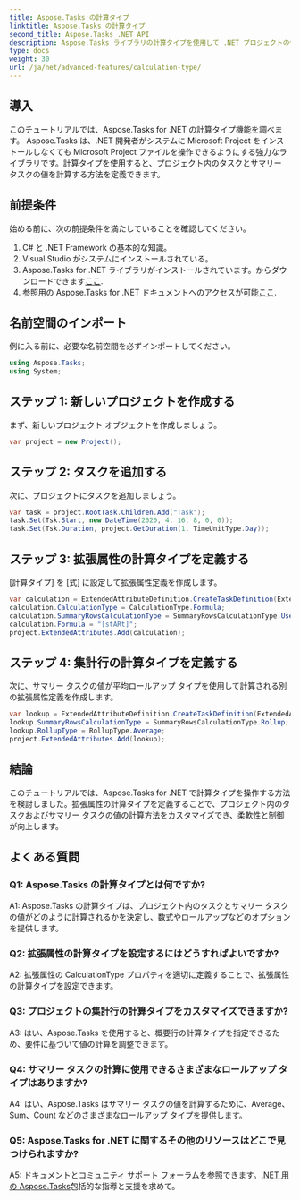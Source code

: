 ```yaml
---
title: Aspose.Tasks の計算タイプ
linktitle: Aspose.Tasks の計算タイプ
second_title: Aspose.Tasks .NET API
description: Aspose.Tasks ライブラリの計算タイプを使用して .NET プロジェクトの値の計算をカスタマイズする方法を学びます。
type: docs
weight: 30
url: /ja/net/advanced-features/calculation-type/
---
```

## 導入

このチュートリアルでは、Aspose.Tasks for .NET の計算タイプ機能を調べます。 Aspose.Tasks は、.NET 開発者がシステムに Microsoft Project をインストールしなくても Microsoft Project ファイルを操作できるようにする強力なライブラリです。計算タイプを使用すると、プロジェクト内のタスクとサマリー タスクの値を計算する方法を定義できます。

## 前提条件

始める前に、次の前提条件を満たしていることを確認してください。

1. C# と .NET Framework の基本的な知識。
2. Visual Studio がシステムにインストールされている。
3.  Aspose.Tasks for .NET ライブラリがインストールされています。からダウンロードできます[ここ](https://releases.aspose.com/tasks/net/).
4. 参照用の Aspose.Tasks for .NET ドキュメントへのアクセスが可能[ここ](https://reference.aspose.com/tasks/net/).

## 名前空間のインポート

例に入る前に、必要な名前空間を必ずインポートしてください。

```csharp
using Aspose.Tasks;
using System;


```

## ステップ 1: 新しいプロジェクトを作成する

まず、新しいプロジェクト オブジェクトを作成しましょう。

```csharp
var project = new Project();
```

## ステップ 2: タスクを追加する

次に、プロジェクトにタスクを追加しましょう。

```csharp
var task = project.RootTask.Children.Add("Task");
task.Set(Tsk.Start, new DateTime(2020, 4, 16, 8, 0, 0));
task.Set(Tsk.Duration, project.GetDuration(1, TimeUnitType.Day));
```

## ステップ 3: 拡張属性の計算タイプを定義する

[計算タイプ] を [式] に設定して拡張属性定義を作成します。

```csharp
var calculation = ExtendedAttributeDefinition.CreateTaskDefinition(ExtendedAttributeTask.Date5, null);
calculation.CalculationType = CalculationType.Formula;
calculation.SummaryRowsCalculationType = SummaryRowsCalculationType.UseFormula;
calculation.Formula = "[stARt]";
project.ExtendedAttributes.Add(calculation);
```

## ステップ 4: 集計行の計算タイプを定義する

次に、サマリー タスクの値が平均ロールアップ タイプを使用して計算される別の拡張属性定義を作成します。

```csharp
var lookup = ExtendedAttributeDefinition.CreateTaskDefinition(ExtendedAttributeTask.Cost1, null);
lookup.SummaryRowsCalculationType = SummaryRowsCalculationType.Rollup;
lookup.RollupType = RollupType.Average;
project.ExtendedAttributes.Add(lookup);
```

## 結論

このチュートリアルでは、Aspose.Tasks for .NET で計算タイプを操作する方法を検討しました。拡張属性の計算タイプを定義することで、プロジェクト内のタスクおよびサマリー タスクの値の計算方法をカスタマイズでき、柔軟性と制御が向上します。

## よくある質問

### Q1: Aspose.Tasks の計算タイプとは何ですか?

A1: Aspose.Tasks の計算タイプは、プロジェクト内のタスクとサマリー タスクの値がどのように計算されるかを決定し、数式やロールアップなどのオプションを提供します。

### Q2: 拡張属性の計算タイプを設定するにはどうすればよいですか?

A2: 拡張属性の CalculationType プロパティを適切に定義することで、拡張属性の計算タイプを設定できます。

### Q3: プロジェクトの集計行の計算タイプをカスタマイズできますか?

A3: はい、Aspose.Tasks を使用すると、概要行の計算タイプを指定できるため、要件に基づいて値の計算を調整できます。

### Q4: サマリー タスクの計算に使用できるさまざまなロールアップ タイプはありますか?

A4: はい、Aspose.Tasks はサマリー タスクの値を計算するために、Average、Sum、Count などのさまざまなロールアップ タイプを提供します。

### Q5: Aspose.Tasks for .NET に関するその他のリソースはどこで見つけられますか?

 A5: ドキュメントとコミュニティ サポート フォーラムを参照できます。[.NET 用の Aspose.Tasks](https://reference.aspose.com/tasks/net/)包括的な指導と支援を求めて。